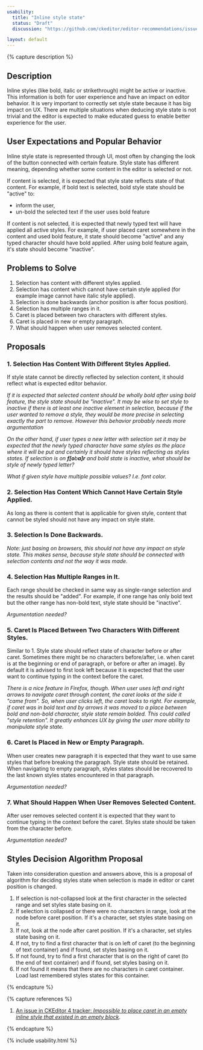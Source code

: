 ```yaml
---
usability:
  title: "Inline style state"
  status: "Draft"
  discussion: "https://github.com/ckeditor/editor-recommendations/issues/32"

layout: default
---
```


{% capture description %}

## Description

Inline styles (like bold, italic or strikethrough) might be active or inactive. This information is both for user experience and have an impact on editor behavior. It is very important to correctly set style state because it has big impact on UX. There are multiple situations when deducing style state is not trivial and the editor is expected to make educated guess to enable better experience for the user.

## User Expectations and Popular Behavior

Inline style state is represented through UI, most often by changing the look of the button connected with certain feature. Style state has different meaning, depending whether some content in the editor is selected or not.

If content is selected, it is expected that style state reflects state of that content. For example, if bold text is selected, bold style state should be "active" to:

* inform the user,
* un-bold the selected text if the user uses bold feature

If content is not selected, it is expected that newly typed text will have applied all active styles. For example, if user placed caret somewhere in the content and used bold feature, it state should become "active" and any typed character should have bold applied. After using bold feature again, it's state should become "inactive".

## Problems to Solve

1. Selection has content with different styles applied.
2. Selection has content which cannot have certain style applied (for example image cannot have italic style applied).
3. Selection is done backwards (anchor position is after focus position).
4. Selection has multiple ranges in it.
5. Caret is placed between two characters with different styles.
6. Caret is placed in new or empty paragraph.
7. What should happen when user removes selected content.

## Proposals

### 1. Selection Has Content With Different Styles Applied.

If style state cannot be directly reflected by selection content, it should reflect what is expected editor behavior.

*If it is expected that selected content should be wholly bold after using bold feature, the style state should be "inactive". It may be wise to set style to inactive if there is at least one inactive element in selection, because if the user wanted to remove a style, they would be more precise in selecting exactly the part to remove. However this behavior probably needs more argumentation*

*On the other hand, if user types a new letter with selection set it may be expected that the newly typed character have same styles as the place where it will be put and certainly it should have styles reflecting as styles states. If selection is on **f[o**b**a]r** and bold state is inactive, what should be style of newly typed letter?*

*What if given style have multiple possible values? I.e. font color.*

### 2. Selection Has Content Which Cannot Have Certain Style Applied.

As long as there is content that is applicable for given style, content that cannot be styled should not have any impact on style state.

### 3. Selection Is Done Backwards.

*Note: just basing on browsers, this should not have any impact on style state. This makes sense, because style state should be connected with selection contents and not the way it was made.*

### 4. Selection Has Multiple Ranges in It.

Each range should be checked in same way as single-range selection and the results should be "added". For example, if one range has only bold text but the other range has non-bold text, style state should be "inactive".

*Argumentation needed?*

### 5. Caret Is Placed Between Two Characters With Different Styles.

Similar to 1. Style state should reflect state of character before or after caret. Sometimes there might be no characters before/after, i.e. when caret is at the beginning or end of paragraph, or before or after an image). By default it is advised to first look left because it is expected that the user want to continue typing in the context before the caret.

*There is a nice feature in Firefox, though. When user uses left and right arrows to navigate caret through content, the caret looks at the side it "came from". So, when user clicks left, the caret looks to right. For example, if caret was in bold text and by arrows it was moved to a place between bold and non-bold character, style state remain bolded. This could called "style retention". It greatly enhances UX by giving the user more ability to manipulate style state.*

### 6. Caret Is Placed in New or Empty Paragraph.

When user creates new paragraph it is expected that they want to use same styles that before breaking the paragraph. Style state should be retained. When navigating to empty paragraph, styles states should be recovered to the last known styles states encountered in that paragraph.

*Argumentation needed?*

### 7. What Should Happen When User Removes Selected Content.

After user removes selected content it is expected that they want to continue typing in the context before the caret. Styles state should be taken from the character before.

*Argumentation needed?*

## Styles Decision Algorithm Proposal

Taken into consideration question and answers above, this is a proposal of algorithm for deciding styles state when selection is made in editor or caret position is changed.

1. If selection is not-collapsed look at the first character in the selected range and set styles state basing on it.
2. If selection is collapsed or there were no characters in range, look at the node before caret position. If it's a character, set styles state basing on it.
3. If not, look at the node after caret position. If it's a character, set styles state basing on it.
4. If not, try to find a first character that is on left of caret (to the beginning of text container) and if found, set styles basing on it.
5. If not found, try to find a first character that is on the right of caret (to the end of text container) and if found, set styles basing on it.
6. If not found it means that there are no characters in caret container. Load last remembered styles states for this container.

{% endcapture %}

{% capture references %}

1. [An issue in CKEditor 4 tracker: *Impossible to place caret in an empty inline style that existed in an empty block*](https://dev.ckeditor.com/ticket/12634).

{% endcapture %}

{% include usability.html %}
